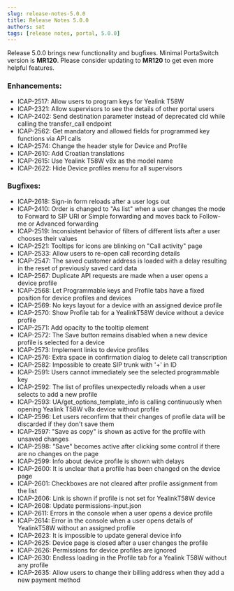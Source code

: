 ```yaml
---
slug: release-notes-5.0.0
title: Release Notes 5.0.0
authors: sat
tags: [release notes, portal, 5.0.0]
---
```


Release 5.0.0 brings new functionality and bugfixes. 
Minimal PortaSwitch version is **MR120**. Please consider updating to **MR120** to get even more helpful features.

### Enhancements:
- ICAP-2517: Allow users to program keys for Yealink T58W
- ICAP-2321: Allow supervisors to see the details of other portal users
- ICAP-2402: Send destination parameter instead of deprecated cld while calling the transfer_call  endpoint
- ICAP-2562: Get mandatory and allowed fields for programmed key functions via API calls
- ICAP-2574: Change the header style for Device and Profile
- ICAP-2610: Add Croatian translations
- ICAP-2615: Use Yealink T58W v8x as the model name
- ICAP-2622: Hide Device profiles menu for all supervisors
<!--truncate-->

### Bugfixes:
- ICAP-2618: Sign-in form reloads after a user logs out
- ICAP-2410: Order is changed to "As list" when a user changes the mode to Forward to SIP URI or Simple forwarding and moves back to Follow-me or Advanced forwarding
- ICAP-2519: Inconsistent behavior of filters of different lists after a user chooses their values
- ICAP-2521: Tooltips for icons are blinking on "Call activity" page
- ICAP-2533: Allow users to re-open call recording details
- ICAP-2547: The saved customer address is loaded with a delay resulting in the reset of previously saved card data
- ICAP-2567: Duplicate API requests are made when a user opens a device profile
- ICAP-2568: Let Programmable keys and Profile tabs have a fixed position for device profiles and devices
- ICAP-2569: No keys layout for a device with an assigned device profile
- ICAP-2570: Show Profile tab for a YealinkT58W device without a device profile
- ICAP-2571: Add opacity to the tooltip element
- ICAP-2572: The Save button remains disabled when a new device profile is selected for a device
- ICAP-2573: Implement links to device profiles
- ICAP-2576: Extra space in confirmation dialog to delete call transcription
- ICAP-2582: Impossible to create SIP trunk with '+' in ID
- ICAP-2591: Users cannot immediately see the selected programmable key
- ICAP-2592: The list of profiles unexpectedly reloads when a user selects to add a new profile
- ICAP-2593: UA/get_options_template_info is calling continuously when opening Yealink T58W v8x device without profile
- ICAP-2596: Let users reconfirm that their changes of profile data will be discarded if they don't save them
- ICAP-2597: "Save as copy" is shown as active for the profile with unsaved changes
- ICAP-2598: "Save" becomes active after clicking some control if there are no changes on the page
- ICAP-2599: Info about device profile is shown with delays
- ICAP-2600: It is unclear that a profile has been changed on the device page
- ICAP-2601: Checkboxes are not cleared after profile assignment from the list
- ICAP-2606: Link is shown if profile is not set for YealinkT58W device
- ICAP-2608: Update permissions-input.json
- ICAP-2611: Errors in the console when a user opens a device profile
- ICAP-2614: Error in the console when a user opens details of YealinkT58W without an assigned profile
- ICAP-2623: It is impossible to update general device info
- ICAP-2625: Device page is closed after a user changes the profile
- ICAP-2626: Permissions for device profiles are ignored
- ICAP-2630: Endless loading in the Profile tab for a Yealink T58W without any profile
- ICAP-2635: Allow users to change their billing address when they add a new payment method